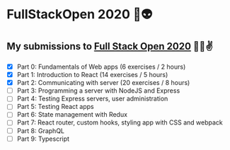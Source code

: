 # FullStackOpen 2020 🖖👽

## My submissions to [Full Stack Open 2020](https://fullstackopen.com/) 🤖👾✌

- [x] Part 0: Fundamentals of Web apps (6 exercises / 2 hours)
- [x] Part 1: Introduction to React (14 exercises / 5 hours)
- [x] Part 2: Communicating with server (20 exercises / 8 hours)
- [ ] Part 3: Programming a server with NodeJS and Express
- [ ] Part 4: Testing Express servers, user administration
- [ ] Part 5: Testing React apps
- [ ] Part 6: State management with Redux
- [ ] Part 7: React router, custom hooks, styling app with CSS and webpack
- [ ] Part 8: GraphQL
- [ ] Part 9: Typescript
